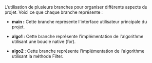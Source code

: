 L'utilisation de plusieurs branches pour organiser différents aspects du projet. Voici ce que chaque branche représente :

- **main :** Cette branche représente l'interface utilisateur principale du projet.

- **algo1 :** Cette branche représente l'implémentation de l'algorithme utilisant une boucle native (for).

- **algo2 :** Cette branche représente l'implémentation de l'algorithme utilisant la méthode Filter.

